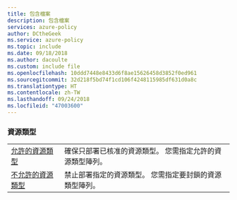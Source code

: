 ```yaml
---
title: 包含檔案
description: 包含檔案
services: azure-policy
author: DCtheGeek
ms.service: azure-policy
ms.topic: include
ms.date: 09/18/2018
ms.author: dacoulte
ms.custom: include file
ms.openlocfilehash: 10ddd7448e8433d6f8ae15626458d3852f0ed961
ms.sourcegitcommit: 32d218f5bd74f1cd106f4248115985df631d0a8c
ms.translationtype: HT
ms.contentlocale: zh-TW
ms.lasthandoff: 09/24/2018
ms.locfileid: "47003600"
---
```

### <a name="resource-types"></a>資源類型

|  |  |
|---------|---------|
| [允許的資源類型](../articles/governance/policy/samples/allowed-res-types.md) | 確保只部署已核准的資源類型。 您需指定允許的資源類型陣列。  |
| [不允許的資源類型](../articles/governance/policy/samples/not-allowed-res-type.md) | 禁止部署指定的資源類型。 您需指定要封鎖的資源類型陣列。  |